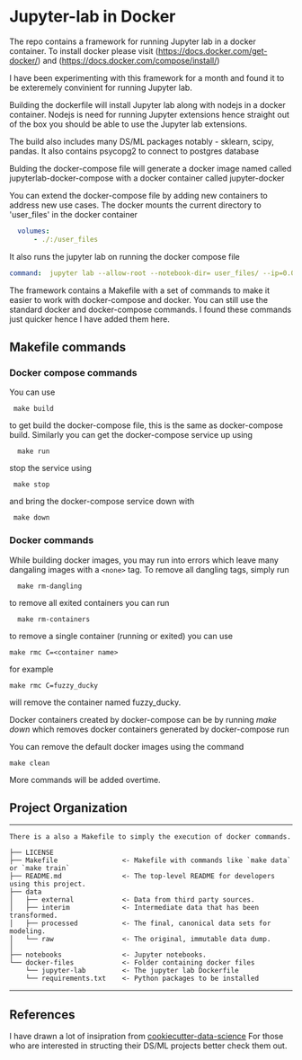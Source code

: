 # Jupyter-lab in Docker 
The repo contains a framework for running Jupyter lab in a docker container. To install docker please visit (https://docs.docker.com/get-docker/) and  (https://docs.docker.com/compose/install/)

I have been experimenting with this framework for a month and found it to be exteremely convinient for running Jupyter lab.

Building the dockerfile will  install Jupyter lab along with nodejs in a docker container. Nodejs is need for running Jupyter extensions hence straight out of the box you should be able to use the Jupyter lab extensions. 

The build also includes many DS/ML packages notably - sklearn, scipy, pandas. It also contains psycopg2 to connect to postgres database

Bulding the docker-compose file will generate a docker image named called jupyterlab-docker-compose with a docker container called jupyter-docker

You can extend the docker-compose file by adding new containers to address new use cases. The docker mounts the current directory to 'user_files' in the docker container

```yaml
  volumes: 
      - ./:/user_files
```
It also runs the jupyter lab on running the docker compose file 
```yaml
command:  jupyter lab --allow-root --notebook-dir= user_files/ --ip=0.0.0.0 --port=8889 --no-browser
```

The framework contains a Makefile with a set of commands to make it easier to work with docker-compose and docker. You can still use the standard docker and docker-compose commands. I found these commands just quicker hence I have added them here. 

## Makefile commands 

### Docker compose commands
 You can use 
 ```
  make build
 ```
to get build the docker-compose file, this is the same as docker-compose build. 
Similarly you can get the docker-compose service up using

```
  make run
 ```
 stop the service using 
 ```
  make stop
 ```
 and bring the docker-compose service down with 
 ```
  make down 
 ```

### Docker commands
While building docker images, you may run into errors which leave many dangaling images with a ``` <none> ``` tag. To remove all dangling tags, simply run 

```
  make rm-dangling
```
to remove all exited containers you can run 
```
  make rm-containers 
 ``` 
to remove a single container (running or exited) you can use

```
make rmc C=<container name>
```
for example 
```
make rmc C=fuzzy_ducky 
```
will remove the container named fuzzy_ducky.


Docker containers created by docker-compose can be by running *make down* which removes docker containers generated by docker-compose run

You can remove the default docker images using the command 
```
make clean
```


More commands will be added overtime. 


## Project Organization
------------
```
There is a also a Makefile to simply the execution of docker commands.  

├── LICENSE
├── Makefile                <- Makefile with commands like `make data` or `make train`
├── README.md               <- The top-level README for developers using this project.
├── data
│   ├── external            <- Data from third party sources.
│   ├── interim             <- Intermediate data that has been transformed.
│   ├── processed           <- The final, canonical data sets for modeling.
│   └── raw                 <- The original, immutable data dump.
│
├── notebooks               <- Jupyter notebooks.
└── docker-files            <- Folder containing docker files 
    └── jupyter-lab         <- The jupyter lab Dockerfile 
    └── requirements.txt    <- Python packages to be installed       
```
------------


## References
I have drawn a lot of insipration from 
[cookiecutter-data-science](https://github.com/drivendata/cookiecutter-data-science)
For those who are interested in structing their DS/ML projects better check them out. 
